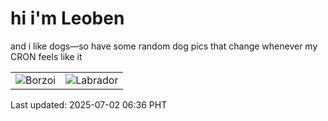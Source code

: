 # hi i'm Leoben

and i like dogs—so have some random dog pics that change whenever my CRON feels like it

|  |  |
|--------|----------|
| ![Borzoi](https://random-dog-vercel.vercel.app/api/random-borzoi?v=1751409391) | ![Labrador](https://random-dog-vercel.vercel.app/api/random-labrador?v=1751409391) |

Last updated: 2025-07-02 06:36 PHT
